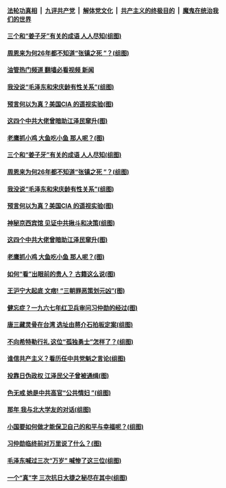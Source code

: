####  [法轮功真相](../../../../basic/blob/master/README.md?t=02190012) &nbsp;|&nbsp; [九评共产党](../../../../9ping.md/blob/master/README.md?t=02190012) &nbsp;|&nbsp; [解体党文化](../../../../jtdwh.md/blob/master/README.md?t=02190012)  &nbsp;|&nbsp; [共产主义的终极目的](../../../../gczydzjmd.md/blob/master/README.md?t=02190012) &nbsp;|&nbsp; [魔鬼在统治我们的世界](../../../../mgztzwmdsj.md/blob/master/README.md?t=02190012) 

#### [三个和“姜子牙”有关的成语 人人尽知(组图)](../pages/p6/1027607.md?t=02190012) 

#### [周恩来为何26年都不知道“张镇之死 ”？(组图)](../pages/p6/1029100.md?t=02190012) 

#### [油管热门频道 翻墙必看视频 新闻](http://129.146.143.75:81/youtube.html?02190012)

#### [我没说“毛泽东和宋庆龄有性关系”(组图)](../pages/p6/1029166.md?t=02190012) 

#### [预言何以为真？美国CIA 的遥视实验(图)](../pages/p6/1029201.md?t=02190012) 

#### [这四个中共大佬曾暗助江泽民窜升(图)](../pages/p6/1028785.md?t=02190012) 

#### [老鹰抓小鸡 大鱼吃小鱼 那人呢？(图)](../pages/p6/1029122.md?t=02190012) 

#### [三个和“姜子牙”有关的成语 人人尽知(组图)](../pages/p6/1027607.md?t=02190012) 

#### [周恩来为何26年都不知道“张镇之死 ”？(组图)](../pages/p6/1029100.md?t=02190012) 

#### [我没说“毛泽东和宋庆龄有性关系”(组图)](../pages/p6/1029166.md?t=02190012) 

#### [预言何以为真？美国CIA 的遥视实验(图)](../pages/p6/1029201.md?t=02190012) 

#### [神秘京西宾馆 见证中共揪斗和决策(组图)](../pages/p6/1029094.md?t=02190012) 

#### [这四个中共大佬曾暗助江泽民窜升(图)](../pages/p6/1028785.md?t=02190012) 

#### [老鹰抓小鸡 大鱼吃小鱼 那人呢？(图)](../pages/p6/1029122.md?t=02190012) 

#### [如何“看”出眼前的贵人？ 古籍这么说(图)](../pages/p6/1029114.md?t=02190012) 

#### [王沪宁大起底 文痞! “三朝罪恶策划元凶”(图)](../pages/p6/1029096.md?t=02190012) 

#### [健忘症？一九六七年红卫兵审问习仲勋的经过(图)](../pages/p6/1028788.md?t=02190012) 

#### [唐三藏灵骨在台湾 选址由蒋介石拍板定案(组图)](../pages/p6/1029050.md?t=02190012) 

#### [不向希特勒行礼 这位“孤独勇士”怎样了？(组图)](../pages/p6/1029016.md?t=02190012) 

#### [谁信共产主义？看历任中共党魁之言论(组图)](../pages/p6/1029015.md?t=02190012) 

#### [投靠日伪政权 江泽民父子曾被通缉(图)](../pages/p6/1028784.md?t=02190012) 

#### [色无戒 她是中共高官“公共情妇 ”(组图)](../pages/p6/1028953.md?t=02190012) 

#### [那年 我与北大学友的对话(组图)](../pages/p6/1028011.md?t=02190012) 

#### [小国要如何做才能保卫自己的和平与幸福呢？(组图)](../pages/p6/1028955.md?t=02190012) 

#### [习仲勋临终前对万里说了什么？(图)](../pages/p6/1028744.md?t=02190012) 

#### [毛泽东喊过三次“万岁” 喊惨了这三位(组图)](../pages/p6/1028789.md?t=02190012) 

#### [一个“真”字 三次抗日大捷之秘尽在其中(组图)](../pages/p6/1028749.md?t=02190012) 

<img src='http://gfw-breaker.win/goodnews/indexes/p6.md' width='0px' height='0px'/>
